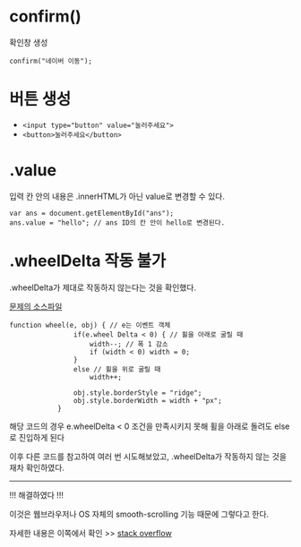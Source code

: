 # confirm()

확인창 생성
```
confirm("네이버 이동");
```


# 버튼 생성

- `<input type="button" value="눌러주세요">`
- `<button>눌러주세요</button>`


# .value

입력 칸 안의 내용은 .innerHTML가 아닌 value로 변경할 수 있다.

```
var ans = document.getElementById("ans");
ans.value = "hello"; // ans ID의 칸 안이 hello로 변경된다.
```


# .wheelDelta 작동 불가

.wheelDelta가 제대로 작동하지 않는다는 것을 확인했다.    


[문제의 소스파일](https://github.com/banyanya/Daily_Commit/blob/master/HTML5%2BCSS3%2BJavascript/200228/004.html)

```
function wheel(e, obj) { // e는 이벤트 객체
                if(e.wheel Delta < 0) { // 휠을 아래로 굴릴 때
                    width--; // 폭 1 감소
                    if (width < 0) width = 0;
                }
                else // 휠을 위로 굴릴 때
                    width++;

                obj.style.borderStyle = "ridge";
                obj.style.borderWidth = width + "px";
            }
```

해당 코드의 경우 e.wheelDelta < 0 조건을 만족시키지 못해
휠을 아래로 돌려도 else로 진입하게 된다

이후 다른 코드를 참고하여 여러 번 시도해보았고, .wheelDelta가 작동하지 않는 것을 재차 확인하였다.

------------------------------------------    


!!! 해결하였다 !!!   

이것은 웹브라우저나 OS 자체의 smooth-scrolling 기능 때문에 그렇다고 한다.   

자세한 내용은 이쪽에서 확인 >> [stack overflow](https://stackoverflow.com/questions/47233664/mousewheel-e-delta-not-working-right-in-firefox)



# <script>의 삽입 위치

https://webdir.tistory.com/514 해당 블로그 글 참고